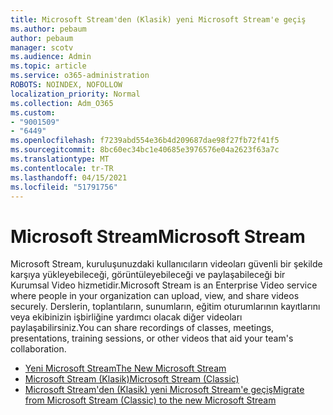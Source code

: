 ```yaml
---
title: Microsoft Stream'den (Klasik) yeni Microsoft Stream'e geçiş
ms.author: pebaum
author: pebaum
manager: scotv
ms.audience: Admin
ms.topic: article
ms.service: o365-administration
ROBOTS: NOINDEX, NOFOLLOW
localization_priority: Normal
ms.collection: Adm_O365
ms.custom:
- "9001509"
- "6449"
ms.openlocfilehash: f7239abd554e36b4d209687dae98f27fb72f41f5
ms.sourcegitcommit: 8bc60ec34bc1e40685e3976576e04a2623f63a7c
ms.translationtype: MT
ms.contentlocale: tr-TR
ms.lasthandoff: 04/15/2021
ms.locfileid: "51791756"
---
```

# <a name="microsoft-stream"></a><span data-ttu-id="b4a51-102">Microsoft Stream</span><span class="sxs-lookup"><span data-stu-id="b4a51-102">Microsoft Stream</span></span>

<span data-ttu-id="b4a51-103">Microsoft Stream, kuruluşunuzdaki kullanıcıların videoları güvenli bir şekilde karşıya yükleyebileceği, görüntüleyebileceği ve paylaşabileceği bir Kurumsal Video hizmetidir.</span><span class="sxs-lookup"><span data-stu-id="b4a51-103">Microsoft Stream is an Enterprise Video service where people in your organization can upload, view, and share videos securely.</span></span> <span data-ttu-id="b4a51-104">Derslerin, toplantıların, sunumların, eğitim oturumlarının kayıtlarını veya ekibinizin işbirliğine yardımcı olacak diğer videoları paylaşabilirsiniz.</span><span class="sxs-lookup"><span data-stu-id="b4a51-104">You can share recordings of classes, meetings, presentations, training sessions, or other videos that aid your team's collaboration.</span></span>  

- [<span data-ttu-id="b4a51-105">Yeni Microsoft Stream</span><span class="sxs-lookup"><span data-stu-id="b4a51-105">The New Microsoft Stream</span></span>](https://docs.microsoft.com/stream/new-stream)
- [<span data-ttu-id="b4a51-106">Microsoft Stream (Klasik)</span><span class="sxs-lookup"><span data-stu-id="b4a51-106">Microsoft Stream (Classic)</span></span>](https://docs.microsoft.com/stream/overview)
- [<span data-ttu-id="b4a51-107">Microsoft Stream'den (Klasik) yeni Microsoft Stream'e geçiş</span><span class="sxs-lookup"><span data-stu-id="b4a51-107">Migrate from Microsoft Stream (Classic) to the new Microsoft Stream</span></span>](https://docs.microsoft.com/stream/classic-migration)